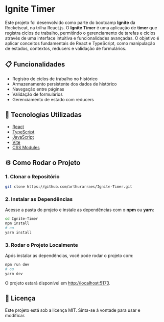 
# Ignite Timer

Este projeto foi desenvolvido como parte do bootcamp **Ignite** da Rocketseat, na trilha React.js. O **Ignite Timer** é uma aplicação de **timer** que registra ciclos de trabalho, permitindo o gerenciamento de tarefas e ciclos através de uma interface intuitiva e funcionalidades avançadas. O objetivo é aplicar conceitos fundamentais de React e TypeScript, como manipulação de estados, contextos, reducers e validação de formulários.

## 📋 Funcionalidades

- Registro de ciclos de trabalho no histórico
- Armazenamento persistente dos dados de histórico
- Navegação entre páginas
- Validação de formulários
- Gerenciamento de estado com reducers

## 🚀 Tecnologias Utilizadas

- [React](https://reactjs.org/)
- [TypeScript](https://www.typescriptlang.org/)
- [JavaScript](https://www.javascript.com/)
- [Vite](https://vitejs.dev/)
- [CSS Modules](https://github.com/css-modules/css-modules)

## ⚙️ Como Rodar o Projeto

### 1. Clonar o Repositório

```bash
git clone https://github.com/arthurarraes/Ignite-Timer.git
```

### 2. Instalar as Dependências

Acesse a pasta do projeto e instale as dependências com o **npm** ou **yarn**:

```bash
cd Ignite-Timer
npm install
# ou
yarn install
```

### 3. Rodar o Projeto Localmente

Após instalar as dependências, você pode rodar o projeto com:

```bash
npm run dev
# ou
yarn dev
```

O projeto estará disponível em [http://localhost:5173](http://localhost:5173).

## 📝 Licença

Este projeto está sob a licença MIT. Sinta-se à vontade para usar e modificar.
